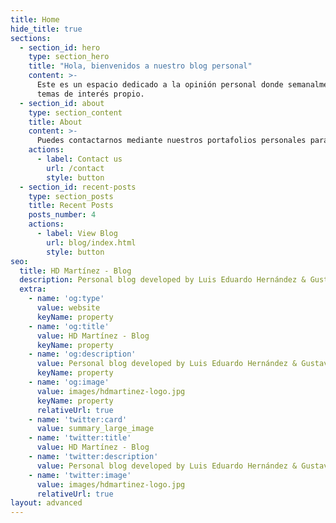 ```yaml
---
title: Home
hide_title: true
sections:
  - section_id: hero
    type: section_hero
    title: "Hola, bienvenidos a nuestro blog personal"
    content: >-
      Este es un espacio dedicado a la opinión personal donde semanalmente actualizaremos a través de
      temas de interés propio. 
  - section_id: about
    type: section_content
    title: About
    content: >-
      Puedes contactarnos mediante nuestros portafolios personales para cualquier tipo de duda, comentario o interés en específico.
    actions:
      - label: Contact us
        url: /contact
        style: button
  - section_id: recent-posts
    type: section_posts
    title: Recent Posts
    posts_number: 4
    actions:
      - label: View Blog
        url: blog/index.html
        style: button
seo:
  title: HD Martínez - Blog
  description: Personal blog developed by Luis Eduardo Hernández & Gustavo Daza
  extra:
    - name: 'og:type'
      value: website
      keyName: property
    - name: 'og:title'
      value: HD Martínez - Blog
      keyName: property
    - name: 'og:description'
      value: Personal blog developed by Luis Eduardo Hernández & Gustavo Daza
      keyName: property
    - name: 'og:image'
      value: images/hdmartinez-logo.jpg
      keyName: property
      relativeUrl: true
    - name: 'twitter:card'
      value: summary_large_image
    - name: 'twitter:title'
      value: HD Martínez - Blog
    - name: 'twitter:description'
      value: Personal blog developed by Luis Eduardo Hernández & Gustavo Daza
    - name: 'twitter:image'
      value: images/hdmartinez-logo.jpg
      relativeUrl: true
layout: advanced
---
```

